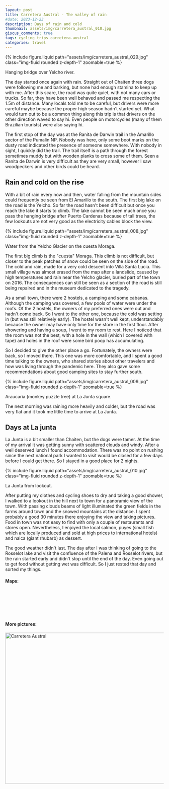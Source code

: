 ```yaml
---
layout: post
title: Carretera Austral - The valley of rain
#date: 2023-12-23
description: Days of rain and cold
thumbnail: assets/img/carretera_austral_010.jpg
giscus_comments: true
tags: cycling trips carretera-austral
categories: travel
---
```


{% include figure.liquid path="assets/img/carretera_austral_029.jpg" class="img-fluid rounded z-depth-1" zoomable=true %}

<div class="caption">
    Hanging bridge over Yelcho river.
</div>

The day started once again with rain. Straight out of Chaiten three dogs
were following me and barking, but none had enough stamina to keep up with me.
After this scare, the road was quite quiet, with not many cars or trucks. So
far, they have been well behaved and passed me respecting the 1.5m of distance.
Many locals told me to be careful, but drivers were more careful maybe because
the proper high season hadn't started yet. What would turn out to be a
common thing along this trip is that drivers on the other direction waved to
say hi. Even people on motorcycles (many of them Brazilian tourists) were also
saying hi.

The first stop of the day was at the Ranita de Darwin trail in the Amarillo
sector of the Pumalin NP. Nobody was here, only some boot marks on the dusty
road indicated the presence of someone somewhere. With nobody in sight, I
quickly did the trail. The trail itself is a path through the forest sometimes
muddy but with wooden planks to cross some of them. Seen
a Ranita de Darwin is very difficult as they are very small, however I saw
woodpeckers and other birds could be heard.

## Rain and cold on the rise

With a bit of rain every now and then, water falling from the mountain sides
could frequently be seen from El Amarillo to the south. The first big lake on
the road is the Yelcho. So far the road hasn't been difficult but once you reach
the lake it starts to climb. The lake cannot be seen much once you pass the
hanging bridge after Puerto Cardenas because of tall trees, the few lookouts
are not very good as the electricity cables block the view.

{% include figure.liquid path="assets/img/carretera_austral_008.jpg" class="img-fluid rounded z-depth-1" zoomable=true %}

<div class="caption">
    Water from the Yelcho Glacier on the cuesta Moraga.
</div>

The first big climb is the "cuesta" Moraga. This climb is not difficult, but
closer to the peak patches of snow could be seen on the side of the road. The
cold and rain, made for a very cold descent into Villa Santa Lucia. This small
village was almost erased from the map after a landslide, caused by high
temperatures and rain near the Yelcho glacier, buried part of the town on 2016.
The consequences can still be seen as a section of the road is still being
repaired and in the museum dedicated to the tragedy.

As a small town, there were 2 hostels, a camping and some cabanas.
Although the camping was covered, a few pools of water were under the roofs.
Of the 2 hostels, the owners of my preferred ones were out and hadn't come back.
So I went to the other one, because the cold was setting in (but was still
relatively early). The hostel wasn't well kept, understandably because the owner
may have only time for the store in the first floor. After showering and having
a soup, I went to my room to rest. Here I noticed that the room was not the
best, with a hole in the wall (which I covered with tape) and holes in the roof
were some bird poop has accumulating.

So I decided to give the other place a go. Fortunately, the owners were back, so
I moved there. This one was more comfortable, and I spent a good time talking to
the owners, who shared stories about other travelers and how was living through
the pandemic here. They also gave some recommendations about good camping sites
to stay further south.

{% include figure.liquid path="assets/img/carretera_austral_009.jpg" class="img-fluid rounded z-depth-1" zoomable=true %}

<div class="caption">
    Araucaria (monkey puzzle tree) at La Junta square.
</div>

The next morning was raining more heavily and colder, but the road was very flat
and it took me little time to arrive at La Junta.

## Days at La junta

La Junta is a bit smaller than Chaiten, but the dogs were tamer. At the time
of my arrival it was getting sunny with scattered clouds and windy. After a well
deserved lunch I found accommodation. There was no point on rushing since the
next national park I wanted to visit would be closed for a few days before I
could get there. So I stayed in a good place for 2 nights.

{% include figure.liquid path="assets/img/carretera_austral_010.jpg" class="img-fluid rounded z-depth-1" zoomable=true %}

<div class="caption">
    La Junta from lookout.
</div>

After putting my clothes and cycling shoes to dry and taking a good shower, I
walked to a lookout in the hill next to town for a panoramic view of the town.
With passing clouds beams of light illuminated the green fields in the farms
around town and the snowed mountains at the distance. I spent probably a good
30 minutes there enjoying the view and taking pictures.
Food in town was not easy to find with only a couple of restaurants and stores
open. Nevertheless, I enjoyed the local salmon, puyes (small fish which are
locally produced and sold at high prices to international hotels) and nalca
(giant rhubarb) as dessert.

The good weather didn't last. The day after I was thinking of going to the
Rosselot lake and visit the confluence of the Palena and Rosselot rivers,
but the rain started early and didn't stop until the end of the day. Even
going out to get food without getting wet was difficult. So I just rested
that day and sorted my things.

#### Maps:

<div class="strava-embed-placeholder" data-embed-type="activity" data-embed-id="9996753792" data-style="standard"></div><script src="https://strava-embeds.com/embed.js"></script>

<br/><br/>

<div class="strava-embed-placeholder" data-embed-type="activity" data-embed-id="10002580630" data-style="standard"></div><script src="https://strava-embeds.com/embed.js"></script>

<br/><br/>

#### More pictures:

<a data-flickr-embed="true" data-header="true" href="https://www.flickr.com/photos/faoch/albums/72177720313509568" title="Carretera Austral"><img src="https://live.staticflickr.com/65535/53409424323_e204897c05_z.jpg" width="640" height="480" alt="Carretera Austral"/></a><script async src="//embedr.flickr.com/assets/client-code.js" charset="utf-8"></script>
